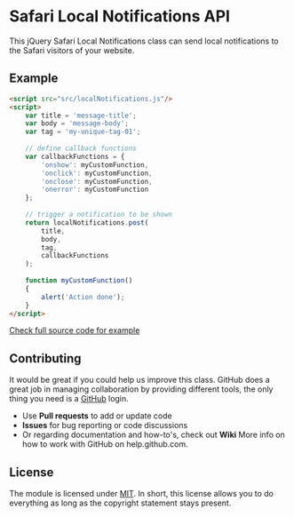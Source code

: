 # Safari Local Notifications API

This jQuery Safari Local Notifications class can send local notifications to the Safari visitors of your website.

## Example

``` html
<script src="src/localNotifications.js"/>
<script>
    var title = 'message-title';
    var body = 'message-body';
    var tag = 'my-unique-tag-01';
    
    // define callback functions
    var callbackFunctions = {
        'onshow': myCustomFunction,
        'onclick': myCustomFunction,
        'onclose': myCustomFunction,
        'onerror': myCustomFunction
    };
    
    // trigger a notification to be shown
    return localNotifications.post(
        title,
        body,
        tag,
        callbackFunctions
    );
    
    function myCustomFunction()
    {
        alert('Action done');
    }
</script>
```
[Check full source code for example](/examples)

## Contributing

It would be great if you could help us improve this class. GitHub does a great job in managing collaboration by providing different tools, the only thing you need is a [GitHub](http://github.com) login.

* Use **Pull requests** to add or update code
* **Issues** for bug reporting or code discussions
* Or regarding documentation and how-to's, check out **Wiki**
More info on how to work with GitHub on help.github.com.

## License

The module is licensed under [MIT](./LICENSE.md). In short, this license allows you to do everything as long as the copyright statement stays present.